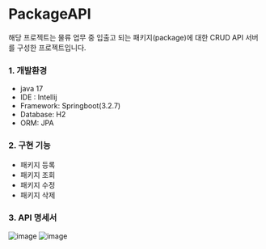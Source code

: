 # PackageAPI
해당 프로젝트는 물류 업무 중 입출고 되는 패키지(package)에 대한 CRUD API 서버를 구성한 프로젝트입니다.

### 1. 개발환경
-   java 17
-   IDE : Intellij
-   Framework: Springboot(3.2.7)
-   Database: H2
-   ORM: JPA

### 2.  구현 기능
- 패키지 등록
- 패키지 조회
- 패키지 수정
- 패키지 삭제

### 3.   API 명세서
![image](https://github.com/tjtmddk720/PackageAPI/assets/83910139/340bbc33-19f0-4334-959c-61e02896f66c)
![image](https://github.com/tjtmddk720/PackageAPI/assets/83910139/e6c3e4c5-137c-4f8e-ab7b-f7a65e7e806c)

